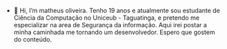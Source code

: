 - 👋 Hi, I’m matheus oliveira.
Tenho 19 anos e atualmente sou estudante de Ciência da Computação no Uniceub - Taguatinga, e pretendo me especializar na area de Segurança da informação.
Aqui irei postar a minha caminhada me tornando um desenvolvedor. Espero que gostem do conteúdo.


